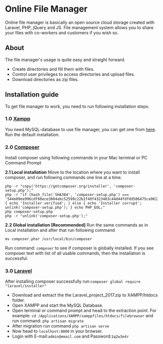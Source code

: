 # Online File Manager
Online file manager is basically an open source cloud storage created with Laravel, PHP, jQuery and JS. File management system allows you to share your files with co-workers and customers if you wish so.

## About
The file manager's usage is quite easy and straight forward.

- Create directories and fill them with files.
- Control user privileges to access directories and upload files.
- Download directories as zip files.

## Installation guide

To get file manager to work, you need to run following installation steps.

### 1.0 [Xampp](https://www.apachefriends.org/index.html)
You need MySQL-database to use file manager, you can get one from [here](https://www.apachefriends.org/index.html).
Run the default installation.

### 2.0 [Composer](https://getcomposer.org/download/)
Install composer using following commands in your Mac terminal or PC Command Prompt

**2.1 Local installation**
Move to the location where you want to install composer, and run following commands one line at a time.
```
php -r "copy('https://getcomposer.org/installer', 'composer-setup.php');"
php -r "if (hash_file('SHA384', 'composer-setup.php') === '544e09ee996cdf60ece3804abc52599c22b1f40f4323403c44d44fdfdd586475ca9813a858088ffbc1f233e9b180f061') { echo 'Installer verified'; } else { echo 'Installer corrupt'; unlink('composer-setup.php'); } echo PHP_EOL;"
php composer-setup.php
php -r "unlink('composer-setup.php');"
```
**2.2 Global installation [Recommended]**
Run the same commands as in Local installation and after that run following command
```
mv composer.phar /usr/local/bin/composer
```
Run command: ```composer``` to see if composer is globally installed.
If you see composer text with list of all usable commands, then the installation is successful.

### 3.0 [Laravel](https://laravel.com/docs/5.6/installation)
After installing composer successfully run:```composer global require "laravel/installer"```

- Download and extract the the Laravel_project_2017.zip to XAMPP/htdocs folder.
- Open XAMPP and start the MySQL Database.
- Open terminal or command prompt and head to the extraction point. For example: ```cd /Applications/XAMPP/xamppfiles/htdocs/filebrowser``` and run command: ``` php artisan migrate ```
- After migration run command ```php artisan serve ```
- Now head to ```localhost:8000``` in your browser.
- Login with E-mail:```admin@email.com``` and Password:```1q2w3e4r```
